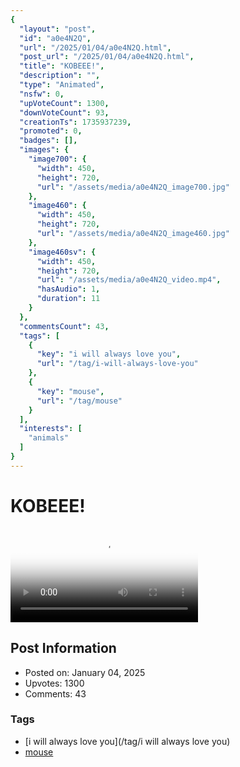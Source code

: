 ```yaml
---
{
  "layout": "post",
  "id": "a0e4N2Q",
  "url": "/2025/01/04/a0e4N2Q.html",
  "post_url": "/2025/01/04/a0e4N2Q.html",
  "title": "KOBEEE!",
  "description": "",
  "type": "Animated",
  "nsfw": 0,
  "upVoteCount": 1300,
  "downVoteCount": 93,
  "creationTs": 1735937239,
  "promoted": 0,
  "badges": [],
  "images": {
    "image700": {
      "width": 450,
      "height": 720,
      "url": "/assets/media/a0e4N2Q_image700.jpg"
    },
    "image460": {
      "width": 450,
      "height": 720,
      "url": "/assets/media/a0e4N2Q_image460.jpg"
    },
    "image460sv": {
      "width": 450,
      "height": 720,
      "url": "/assets/media/a0e4N2Q_video.mp4",
      "hasAudio": 1,
      "duration": 11
    }
  },
  "commentsCount": 43,
  "tags": [
    {
      "key": "i will always love you",
      "url": "/tag/i-will-always-love-you"
    },
    {
      "key": "mouse",
      "url": "/tag/mouse"
    }
  ],
  "interests": [
    "animals"
  ]
}
---
```


# KOBEEE!

<video controls playsinline loop poster="/assets/media/a0e4N2Q_image460.jpg">
  <source src="/assets/media/a0e4N2Q_video.mp4" type="video/mp4">
  Your browser does not support the video tag.
</video>

## Post Information

- Posted on: January 04, 2025
- Upvotes: 1300
- Comments: 43

### Tags

- [i will always love you](/tag/i will always love you)
- [mouse](/tag/mouse)
